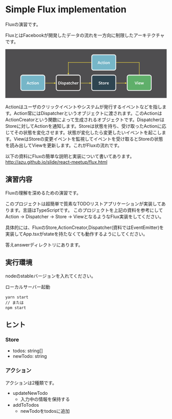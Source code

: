 # Simple Flux implementation

Fluxの演習です。

FluxとはFacebookが開発したデータの流れを一方向に制限したアーキテクチャです。

![Flux](./flux.png)

Actionはユーザのクリックイベントやシステムが発行するイベントなどを指します。Action常にはDispatcherというオブジェクトに渡されます。このActionはActionCreatorという関数によって生成されるオブジェクトです。DispatcherはStoreに対してActionを通知します。Storeは状態を持ち、受け取ったActionに応じてその状態を変化させます。状態が変化したら変更したいイベントを起こします。ViewはStoreの変更イベントを監視してイベントを受け取るとStoreの状態を読み出してViewを更新します。これがFluxの流れです。

以下の資料にFluxの簡単な説明と実装について書いてあります。
http://azu.github.io/slide/react-meetup/flux.html

## 演習内容
Fluxの理解を深めるための演習です。

このプロジェクトは超簡単で質素なTODOリストアプリケーションが実装してあります。言語はTypeScriptです。
このプロジェクトを上記の資料を参考にしてAction -> Dispatcher -> Store -> ViewとなるようなFlux実装をしてください。

具体的には、FluxのStore,ActionCreator,Dispatcher(資料ではEventEmitter)を実装してApp.tsxがstateを持たなくても動作するようにしてください。

答えanswerディレクトリにあります。

## 実行環境
nodeのstableバージョンを入れてください。

ローカルサーバー起動

```
yarn start
// または
npm start
```

## ヒント
### Store
- todos: string[]
- newTodo: string

### アクション
アクションは2種類です。
- updateNewTodo
  - 入力中の情報を保持する
- addToTodos
  - newTodoをtodosに追加
